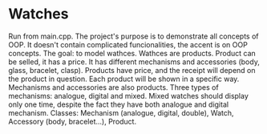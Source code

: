 # Watches
 
Run from main.cpp. The project's purpose is to demonstrate all concepts of OOP. It doesn't contain complicated funcionalities, the accent is on OOP concepts.
The goal: to model wathces. Wathces are products. Product can be selled, it has a price. It has different mechanisms and accessories (body, glass, bracelet, clasp). Products have price, and the receipt will depend on the product in question. Each product will be shown in a specific way. Mechanisms and accessories are also products. Three types of mechanisms: analogue, digital and mixed. Mixed watches should display only one time, despite the fact they have both analogue and digital mechanism.
Classes: Mechanism (analogue, digital, double), Watch, Accessory (body, bracelet...), Product.